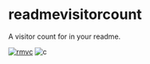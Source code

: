 # readmevisitorcount
A visitor count for in your readme.

[![rmvc](https://replit.com/badge/github/qaiik/readmevisitorcount)](https://replit.com/github/qaiik/readmevisitorcount)
![c](https://readmevisitorcount-1.ikpar3.repl.co?data=pbdaf)

